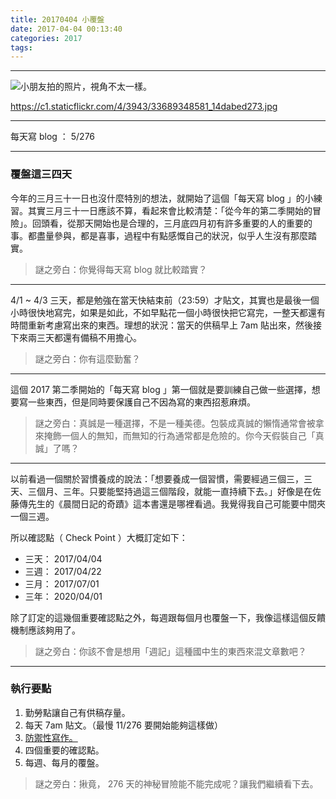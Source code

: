 ```yaml
---
title: 20170404 小覆盤
date: 2017-04-04 00:13:40
categories: 2017
tags:
---
```

---

![小朋友拍的照片，視角不太一樣。]()

https://c1.staticflickr.com/4/3943/33689348581_14dabed273.jpg

---

每天寫 blog ： 5/276

---

### 覆盤這三四天

今年的三月三十一日也沒什麼特別的想法，就開始了這個「每天寫 blog 」的小練習。其實三月三十一日應該不算，看起來會比較清楚：「從今年的第二季開始的冒險」。回頭看，從那天開始也是合理的，三月底四月初有許多重要的人的重要的事。都盡量參與，都是喜事，過程中有點感慨自己的狀況，似乎人生沒有那麼踏實。

> 謎之旁白：你覺得每天寫 blog 就比較踏實？

---

4/1 ~ 4/3 三天，都是勉強在當天快結束前（23:59）才貼文，其實也是最後一個小時很快地寫完，如果是如此，不如早點花一個小時很快把它寫完，一整天都還有時間重新考慮寫出來的東西。理想的狀況：當天的供稿早上 7am 貼出來，然後接下來兩三天都還有備稿不用擔心。

> 謎之旁白：你有這麼勤奮？

---

這個 2017 第二季開始的「每天寫 blog 」第一個就是要訓練自己做一些選擇，想要寫一些東西，但是同時要保護自己不因為寫的東西招惹麻煩。

> 謎之旁白：真誠是一種選擇，不是一種美德。包裝成真誠的懶惰通常會被拿來掩飾一個人的無知，而無知的行為通常都是危險的。你今天假裝自己「真誠」了嗎？

---

以前看過一個關於習慣養成的說法：「想要養成一個習慣，需要經過三個三，三天、三個月、三年。只要能堅持過這三個階段，就能一直持續下去。」好像是在佐藤傳先生的《晨間日記的奇蹟》這本書還是哪裡看過。我覺得我自己可能要中間夾一個三週。

所以確認點（ Check Point ）大概訂定如下：
- 三天： 2017/04/04
- 三週： 2017/04/22
- 三月： 2017/07/01
- 三年： 2020/04/01

除了訂定的這幾個重要確認點之外，每週跟每個月也覆盤一下，我像這樣這個反饋機制應該夠用了。

> 謎之旁白：你該不會是想用「週記」這種國中生的東西來混文章數吧？

---

### 執行要點

1. 勤勞點讓自己有供稿存量。
2. 每天 7am 貼文。（最慢 11/276 要開始能夠這樣做）
3. [防禦性寫作。](http://taiwan.chtsai.org/2006/11/10/fangyuxing_xiezuo/)
4. 四個重要的確認點。
5. 每週、每月的覆盤。

> 謎之旁白：揪竟， 276 天的神秘冒險能不能完成呢？讓我們繼續看下去。
